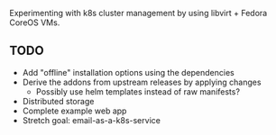 Experimenting with k8s cluster management by using libvirt + Fedora CoreOS VMs.

## TODO
- Add "offline" installation options using the dependencies
- Derive the addons from upstream releases by applying changes
  - Possibly use helm templates instead of raw manifests?
- Distributed storage
- Complete example web app
- Stretch goal: email-as-a-k8s-service

